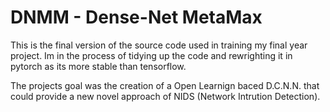 # DNMM - Dense-Net MetaMax

This is the final version of the source code used in training my final year project.
Im in the process of tidying up the code and rewrighting it in pytorch as its more stable than tensorflow.

The projects goal was the creation of a Open Learnign baced D.C.N.N. that could provide a new novel approach of NIDS (Network Intrution Detection).

